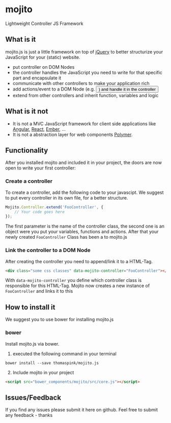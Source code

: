 # mojito
Lightweight Controller JS Framework

## What is it
mojito.js is just a little framework on top of [jQuery](https://github.com/jquery/jquery) to better structurize your JavaScript for your (static) website.
- put controller on DOM Nodes
- the controller handles the JavaScript you need to write for that specific part and encapsulate it
- communicate with other controllers to make your application rich
- add actions/event to a DOM Node (e.g. <button>) and handle it in the controller
- extend from other controllers and inherit function, variables and logic

## What is it not
- It is not a MVC JavaScript framework for client side applications like [Angular](https://www.angularjs.org/), [React](http://facebook.github.io/react/), [Ember](http://emberjs.com/), ...
- It is not a abstraction layer for web components [Polymer](https://www.polymer-project.org/1.0/).

## Functionality
After you installed mojito and included it in your project, the doors are now open to write your first controller:

### Create a controller
To create a controller, add the following code to your javascipt. We suggest to put every controller in its own file, for a better structure.
```JavaScript
Mojito.Controller.extend('FooController', {
    // Your code goes here
});
```
The first parameter is the name of the controller class, the second one is an object were you put your variables, functions and actions. After that your newly created `FooController` Class has been a to mojito.js

### Link the controller to a DOM Node
After creating the controller you need to append/link it to a HTML-Tag.
```HTML
<div class="some css classes" data-mojito-controller="FooController"></div>
```
With `data-mojito-controller` you define which controller class is responsible for this HTML-Tag. Mojito now creates a new instance of `FooController` and links it to this <div>

## How to install it
We suggest you to use bower for installing mojito.js

### bower
Install mojito.js via bower.

1. executed the following command in your terminal
```Shell
bower install --save thomaspink/mojito.js
```

2. Include mojito in your project
```HTML
<script src="bower_components/mojito/src/core.js"></script>
```

## Issues/Feedback
If you find any issues please submit it here on github.
Feel free to submit any feedback - thanks
